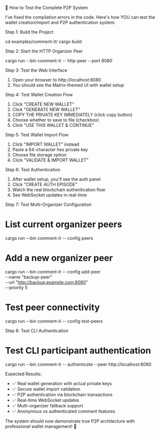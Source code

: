🧪 How to Test the Complete P2P System

  I've fixed the compilation errors in the code. Here's how YOU can test the wallet creation/import and P2P authentication system:

  Step 1: Build the Project

  cd examples/comment-it/
  cargo build

  Step 2: Start the HTTP Organizer Peer

  cargo run --bin comment-it -- http-peer --port 8080

  Step 3: Test the Web Interface

  1. Open your browser to http://localhost:8080
  2. You should see the Matrix-themed UI with wallet setup

  Step 4: Test Wallet Creation Flow

  1. Click "CREATE NEW WALLET"
  2. Click "GENERATE NEW WALLET"
  3. COPY THE PRIVATE KEY IMMEDIATELY (click copy button)
  4. Choose whether to save to file (checkbox)
  5. Click "USE THIS WALLET & CONTINUE"

  Step 5: Test Wallet Import Flow

  1. Click "IMPORT WALLET" instead
  2. Paste a 64-character hex private key
  3. Choose file storage option
  4. Click "VALIDATE & IMPORT WALLET"

  Step 6: Test Authentication

  1. After wallet setup, you'll see the auth panel
  2. Click "CREATE AUTH EPISODE"
  3. Watch the real blockchain authentication flow
  4. See WebSocket updates in real-time

  Step 7: Test Multi-Organizer Configuration

  # List current organizer peers
  cargo run --bin comment-it -- config peers

  # Add a new organizer peer
  cargo run --bin comment-it -- config add-peer \
    --name "backup-peer" \
    --url "http://backup.example.com:8080" \
    --priority 5

  # Test peer connectivity
  cargo run --bin comment-it -- config test-peers

  Step 8: Test CLI Authentication

  # Test CLI participant authentication
  cargo run --bin comment-it -- authenticate --peer http://localhost:8080

  Expected Results:

  - ✅ Real wallet generation with actual private keys
  - ✅ Secure wallet import validation
  - ✅ P2P authentication via blockchain transactions
  - ✅ Real-time WebSocket updates
  - ✅ Multi-organizer fallback support
  - ✅ Anonymous vs authenticated comment features

  The system should now demonstrate true P2P architecture with professional wallet management! 🚀